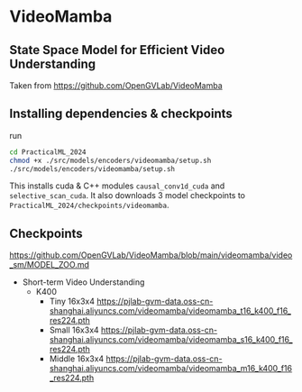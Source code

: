 # VideoMamba
## State Space Model for Efficient Video Understanding
Taken from https://github.com/OpenGVLab/VideoMamba

## Installing dependencies & checkpoints 
run
```bash
cd PracticalML_2024
chmod +x ./src/models/encoders/videomamba/setup.sh
./src/models/encoders/videomamba/setup.sh
```
This installs cuda & C++ modules `causal_conv1d_cuda` and `selective_scan_cuda`. It also downloads 3 model checkpoints to `PracticalML_2024/checkpoints/videomamba`.

## Checkpoints
https://github.com/OpenGVLab/VideoMamba/blob/main/videomamba/video_sm/MODEL_ZOO.md
- Short-term Video Understanding
    - K400
        - Tiny 16x3x4 https://pjlab-gvm-data.oss-cn-shanghai.aliyuncs.com/videomamba/videomamba_t16_k400_f16_res224.pth
        - Small 16x3x4 https://pjlab-gvm-data.oss-cn-shanghai.aliyuncs.com/videomamba/videomamba_s16_k400_f16_res224.pth
        - Middle 16x3x4 https://pjlab-gvm-data.oss-cn-shanghai.aliyuncs.com/videomamba/videomamba_m16_k400_f16_res224.pth